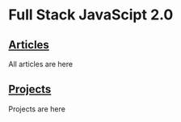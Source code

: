 # Full Stack JavaScipt 2.0

## [Articles](Articles)
All articles are here

## [Projects](Projects)
Projects are here